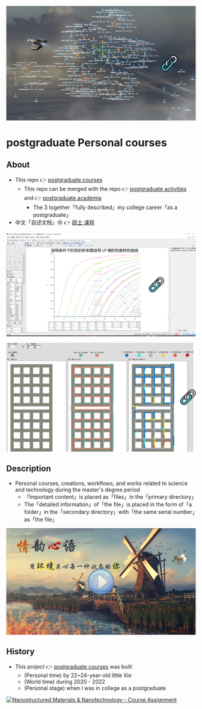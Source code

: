 [![Net of Notes for Postgraduate Courses - GitHub Dir](https://raw.githubusercontent.com/ChenZhu-Xie/postgraduate_courses/master/img/Courses_Net.png)](https://github.com/ChenZhu-Xie/postgraduate_courses/tree/master/2__2.1__Science_Course "Net of Notes for Postgraduate Courses - GitHub Dir")

# postgraduate Personal courses

## About
* This repo 👉 [postgraduate courses](https://github.com/ChenZhu-Xie/postgraduate_courses)
    * This repo can be merged with the repo 👉 [postgraduate activities](https://github.com/ChenZhu-Xie/postgraduate_activities) and 👉 [postgraduate academia](https://github.com/ChenZhu-Xie/postgraduate_academia)
        * The 3 together「fully described」my college career「as a postgraduate」
* 中文「自述文档」㊥ 👉 [硕士 课程](https://gitee.com/ChenZhu-Xie/postgraduate_courses)

[![The dispersion characteristic curve of LP mode of circular waveguide with step index under weak conduction condition.mw](https://raw.githubusercontent.com/ChenZhu-Xie/postgraduate_courses/master/img/The_dispersion_characteristic_curve_of_LP_mode_of_circular_waveguide_with_step_index_under_weak_conduction_condition.png)](https://github.com/ChenZhu-Xie/postgraduate_courses/tree/master/2__2.1__Science_Course/2__1.2__Guide_Waves_Optics_%E2%86%90_Maple%2BCOMSOL%2BXmind%2BRoamEdit__0.5_year/%E7%AC%AC%E5%9B%9B%E7%AB%A0%E4%BD%9C%E4%B8%9A "The dispersion characteristic curve of LP mode of circular waveguide with step index under weak conduction condition.mw")

[![Labview Project Documentation.pdf](https://raw.githubusercontent.com/ChenZhu-Xie/postgraduate_courses/master/img/Labview_Project_-_Fiber_Optic_Inspection_←_LabView.png)](https://github.com/ChenZhu-Xie/postgraduate_courses/blob/master/3__2.2__Engineering_Course/3__2.3__Labview__1.0_year/%E8%99%9A%E6%8B%9F%E4%BB%AA%E5%99%A82021%E8%AF%BE%E8%AE%BE_%E9%80%89%E9%A2%98%E4%B8%80_%E8%B0%A2%E5%B0%98%E7%AB%B9/%E5%90%84%20VI%20%E7%9A%84%20%E8%AF%B4%E6%98%8E%E6%96%87%E6%A1%A3.pdf "Labview Project Documentation.pdf")

## Description
* Personal courses, creations, workflows, and works related to science and technology during the master's degree period
    * 「Important content」is placed as「files」in the「primary directory」
    * The「detailed information」of「the file」is placed in the form of「a folder」in the「secondary directory」with「the same serial number」as「the file」

[![Introduction to Scientific Methods - Virtual Project Defense.pptx → .mp4](https://raw.githubusercontent.com/ChenZhu-Xie/postgraduate_courses/master/img/ppt_cover.png)](https://www.youtube.com/watch?v=nd0E2FH9xao "Introduction to Scientific Methods - Virtual Project Defense.pptx → .mp4")

<!-- ## Inplementation
1. Enter homepage from "Homepage (My Mini Website Portal). lnk".  
2. Explore freely :point_right: until you decrypt the password :point_right: and unlock the hidden webpages.
    * Solve the riddle! Or you'll be stuck here: in the middle of nowhere forever!
3. PS: Due to its age (2014_05), page music may not be playable,  
    * and the background image size cannot adapt to the browser window size. -->

## History
* This project 👉 [postgraduate courses](https://github.com/ChenZhu-Xie/postgraduate_courses) was built
    * (Personal time) by 22~24-year-old little Xie
    * (World time) during 2020 - 2022
    * (Personal stage) when I was in college as a postgraduate

<!-- TEST 666 -->

[![Nanostructured Materials & Nanotechnology - Course Assignment](https://raw.githubusercontent.com/ChenZhu-Xie/postgraduate_courses/master/img/1.纳米材料与技术_作业一.png)](https://github.com/ChenZhu-Xie/postgraduate_courses/tree/master/2__2.1__Science_Course/5__2.2__Nanostructured_Materials_&_Nanotechnology_%E2%86%90_GeoGebra+BookxNote_Pro+RoamEdit__1.0_year/%E4%BD%9C%E4%B8%9A%E4%B8%80 "Nanostructured Materials & Nanotechnology - Course Assignment")

<!-- test -->

<!-- ## Software Architecture
Software architecture description

## Installation

1.  xxxx
2.  xxxx
3.  xxxx

## Instructions

1.  xxxx
2.  xxxx
3.  xxxx

## Contribution

1.  Fork the repository
2.  Create Feat_xxx branch
3.  Commit your code
4.  Create Pull Request


## Gitee Feature

1.  You can use Readme\_XXX.md to support different languages, such as Readme\_en.md, Readme\_zh.md
2.  Gitee blog [blog.gitee.com](https://blog.gitee.com)
3.  Explore open source project [https://gitee.com/explore](https://gitee.com/explore)
4.  The most valuable open source project [GVP](https://gitee.com/gvp)
5.  The manual of Gitee [https://gitee.com/help](https://gitee.com/help)
6.  The most popular members  [https://gitee.com/gitee-stars/](https://gitee.com/gitee-stars/) -->
